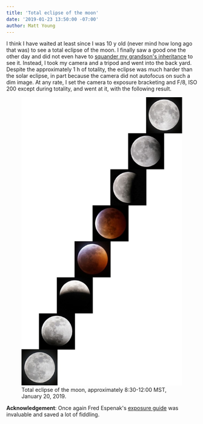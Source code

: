 ```yaml
---
title: 'Total eclipse of the moon'
date: '2019-01-23 13:50:00 -07:00'
author: Matt Young
---
```

I think I have waited at least since I was 10 y old (never mind how long ago that was) to see a total eclipse of the moon. I finally saw a good one the other day and did not even have to <a href="https://pandasthumb.org/archives/2017/08/total-eclipse.html">squander my grandson's inheritance</a> to see it. Instead, I took my camera and a tripod and went into the back yard. Despite the approximately 1 h of totality, the eclipse was much harder than the solar eclipse, in part because the camera did not autofocus on such a dim image. At any rate, I set the camera to exposure bracketing and F/8, ISO 200 except during totality, and went at it, with the following result. 
<figure>
<img src="/uploads/2019/Lunar_Montage_600.jpg" alt="Lunar eclipse"/>
<figcaption>Total eclipse of the moon, approximately 8:30-12:00 MST, January 20, 2019.
</figcaption>
</figure>
<strong>Acknowledgement</strong>: Once again Fred Espenak's <a href="http://www.mreclipse.com/LEphoto/LEphoto.html">exposure guide</a> was invaluable and saved a lot of fiddling.
